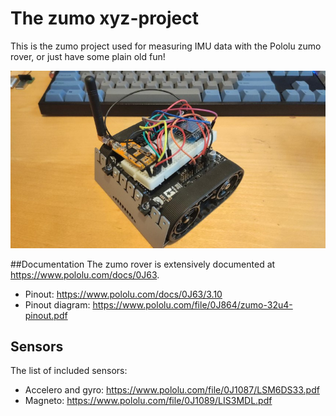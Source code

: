 
# The zumo xyz-project
This is the zumo project used for measuring IMU data with the Pololu zumo rover, or just have some plain old fun!

![Zumo rover](./assets/zumo.jpeg)

##Documentation
The zumo rover is extensively documented at <https://www.pololu.com/docs/0J63>.
- Pinout: <https://www.pololu.com/docs/0J63/3.10>
- Pinout diagram: <https://www.pololu.com/file/0J864/zumo-32u4-pinout.pdf>
## Sensors
The list of included sensors:
- Accelero and gyro: <https://www.pololu.com/file/0J1087/LSM6DS33.pdf>
- Magneto: <https://www.pololu.com/file/0J1089/LIS3MDL.pdf> 
